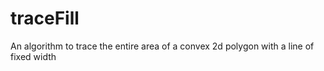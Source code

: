# traceFill
An algorithm to trace the entire area of a convex 2d polygon with a line of fixed width
